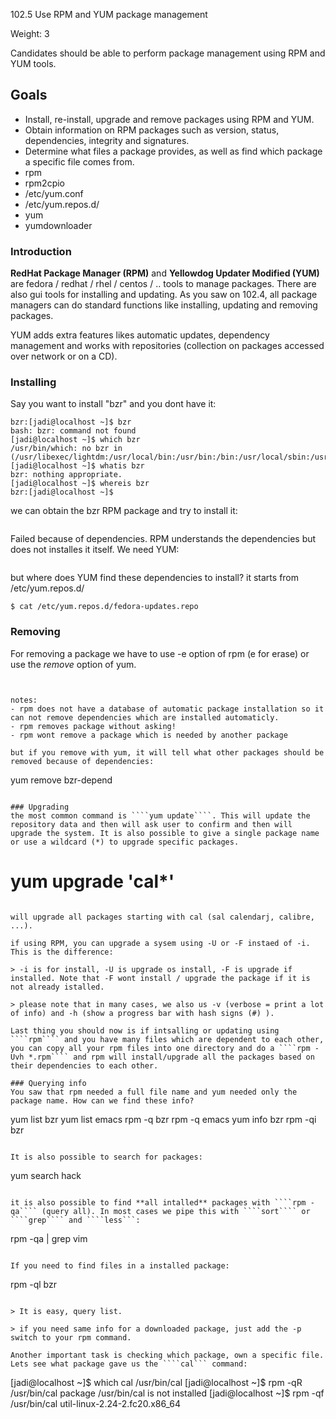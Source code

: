 102.5 Use RPM and YUM package management

Weight: 3


Candidates should be able to perform package management using RPM and YUM tools.

## Goals
- Install, re-install, upgrade and remove packages using RPM and YUM.
- Obtain information on RPM packages such as version, status, dependencies, integrity and signatures.
- Determine what files a package provides, as well as find which package a specific file comes from.
- rpm
- rpm2cpio
- /etc/yum.conf
- /etc/yum.repos.d/
- yum
- yumdownloader


### Introduction
**RedHat Package Manager (RPM)** and **Yellowdog Updater Modified (YUM)** are fedora / redhat / rhel / centos / .. tools to manage packages. There are also gui tools for installing and updating. As you saw on 102.4, all package managers can do standard functions like installing, updating and removing packages. 

YUM adds extra features likes automatic updates, dependency management and works with repositories (collection on packages accessed over network or on a CD). 

### Installing
Say you want to install "bzr" and you dont have it:

````
bzr:[jadi@localhost ~]$ bzr
bash: bzr: command not found
[jadi@localhost ~]$ which bzr
/usr/bin/which: no bzr in (/usr/libexec/lightdm:/usr/local/bin:/usr/bin:/bin:/usr/local/sbin:/usr/sbin:/home/jadi/.local/bin:/home/jadi/bin)
[jadi@localhost ~]$ whatis bzr
bzr: nothing appropriate.
[jadi@localhost ~]$ whereis bzr
bzr:[jadi@localhost ~]$ 
````

we can obtain the bzr RPM package and try to install it:

````
````

Failed because of dependencies. RPM understands the dependencies but does not installes it itself. We need YUM:

````
````

but where does YUM find these dependencies to install? it starts from /etc/yum.repos.d/

````
$ cat /etc/yum.repos.d/fedora-updates.repo
````


### Removing
For removing a package we have to use -e option of rpm (e for erase) or use the *remove* option of yum. 

````


notes: 
- rpm does not have a database of automatic package installation so it can not remove dependencies which are installed automaticly. 
- rpm removes package without asking!
- rpm wont remove a package which is needed by another package

but if you remove with yum, it will tell what other packages should be removed because of dependencies:

````
yum remove bzr-depend
````

### Upgrading
the most common command is ````yum update````. This will update the repository data and then will ask user to confirm and then will upgrade the system. It is also possible to give a single package name or use a wildcard (*) to upgrade specific packages.

````
# yum upgrade 'cal*'
````

will upgrade all packages starting with cal (sal calendarj, calibre, ...).

if using RPM, you can upgrade a sysem using -U or -F instaed of -i. This is the difference:

> -i is for install, -U is upgrade os install, -F is upgrade if installed. Note that -F wont install / upgrade the package if it is not already istalled.

> please note that in many cases, we also us -v (verbose = print a lot of info) and -h (show a progress bar with hash signs (#) ).

Last thing you should now is if intsalling or updating using ````rpm```` and you have many files which are dependent to each other, you can copy all your rpm files into one directory and do a ````rpm -Uvh *.rpm```` and rpm will install/upgrade all the packages based on their dependencies to each other.

### Querying info
You saw that rpm needed a full file name and yum needed only the package name. How can we find these info?

````
yum list bzr 
yum list emacs
rpm -q bzr
rpm -q emacs
yum info bzr
rpm -qi bzr
````

It is also possible to search for packages:

````
yum search hack
````

it is also possible to find **all intalled** packages with ````rpm -qa```` (query all). In most cases we pipe this with ````sort```` or ````grep```` and ````less```:

````
rpm -qa | grep vim 
````

If you need to find files in a installed package:

````
rpm -ql bzr
````

> It is easy, query list.

> if you need same info for a downloaded package, just add the -p switch to your rpm command.

Another important task is checking which package, own a specific file. Lets see what package gave us the ````cal``` command:

````
[jadi@localhost ~]$ which cal 
/usr/bin/cal
[jadi@localhost ~]$ rpm -qR /usr/bin/cal 
package /usr/bin/cal is not installed
[jadi@localhost ~]$ rpm -qf /usr/bin/cal 
util-linux-2.24-2.fc20.x86_64
````